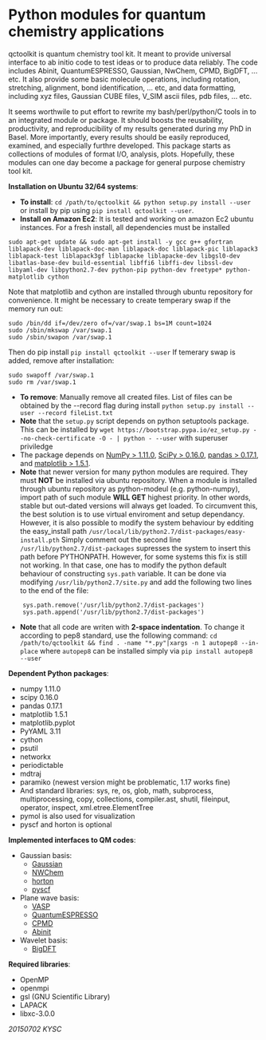 Python modules for quantum chemistry applications
=====================================================
qctoolkit is quantum chemistry tool kit. 
It meant to provide universal interface to ab initio code
to test ideas or to produce data reliably. 
The code includes Abinit, QuantumESPRESSO, Gaussian, NwChem,
CPMD, BigDFT, ... etc.
It also provide some basic molecule operations, including 
rotation, stretching, alignment, bond identification, ... etc,
and data formatting, including
xyz files, Gaussian CUBE files, V\_SIM ascii files, pdb files, ... etc.

It seems worthwile to put effort to rewrite my bash/perl/python/C 
tools in to an integrated module or package. It should boosts the
reusability, productivity, and reproducibility of my results 
generated during my PhD in Basel.
More importantly, every results should be easily reproduced, 
examined, and especially furthre developed. This package starts as 
collections of modules of format I/O, analysis, plots.
Hopefully, these modules can one day become a package for general 
purpose chemistry tool kit. 

**Installation on Ubuntu 32/64 systems**:
* __To install__: ```cd /path/to/qctoolkit && python setup.py install --user``` or install by pip using ```pip install qctoolkit --user```. 
* __Install on Amazon Ec2__: It is tested and working on amazon Ec2 ubuntu instances. For a fresh install, all dependencies must be installed
```
sudo apt-get update && sudo apt-get install -y gcc g++ gfortran liblapack-dev liblapack-doc-man liblapack-doc liblapack-pic liblapack3 liblapack-test liblapack3gf liblapacke liblapacke-dev libgsl0-dev libatlas-base-dev build-essential libffi6 libffi-dev libssl-dev libyaml-dev libpython2.7-dev python-pip python-dev freetype* python-matplotlib cython
```
Note that matplotlib and cython are installed through ubuntu repository for convenience. It might be necessary to create temperary swap if the memory run out:
```
sudo /bin/dd if=/dev/zero of=/var/swap.1 bs=1M count=1024
sudo /sbin/mkswap /var/swap.1
sudo /sbin/swapon /var/swap.1
```
Then do pip install ```pip install qctoolkit --user```
If temerary swap is added, remove after installation:
```
sudo swapoff /var/swap.1
sudo rm /var/swap.1
```
* __To remove__:  Manually remove all created files. List of files can 
be obtained by the --record flag during install
```python setup.py install --user --record fileList.txt```
* **Note** that the ```setup.py``` script depends on python setuptools
  package. This can be installed by
```wget https://bootstrap.pypa.io/ez_setup.py --no-check-certificate -O - | python - --user```
  with superuser priviledge
* The package depends on [NumPy > 1.11.0](http://www.numpy.org/),
  [SciPy > 0.16.0](https://www.scipy.org/),
  [pandas > 0.17.1](http://pandas.pydata.org/), 
  and [matplotlib > 1.5.1](http://matplotlib.org/). 
* **Note** that newer version for many python modules are required. They must __NOT__ 
be installed via ubuntu repository. When a module is installed 
through ubuntu repository as python-modeul (e.g. python-numpy), 
import path of such module **WILL GET** highest priority. 
In other words, stable but out-dated versions will always get loaded. 
To circumvent this, 
the best solution is to use virtual enviroment and setup dependancy. 
However, it is also possible to modify the system behaviour 
by edditing the easy_install path ```/usr/local/lib/python2.7/dist-packages/easy-install.pth```
Simply comment out the second line ```/usr/lib/python2.7/dist-packages``` 
supresses the system to insert this path before PYTHONPATH.
However, for some systems this fix is still not working. 
In that case, one has to modify the python default behaviour of constructing ```sys.path```
variable. It can be done via modifying ```/usr/lib/python2.7/site.py```
and add the following two lines to the end of the file:
```
    sys.path.remove('/usr/lib/python2.7/dist-packages')
    sys.path.append('/usr/lib/python2.7/dist-packages')
```

* **Note** that all code are writen with **2-space indentation**. 
  To change it according to pep8 standard, use the following command:
```cd /path/to/qctoolkit && find . -name "*.py"|xargs -n 1 autopep8 --in-place```
  where ```autopep8``` can be installed simply via ```pip install autopep8 --user```

**Dependent Python packages**:
* numpy 1.11.0
* scipy 0.16.0
* pandas 0.17.1
* matplotlib 1.5.1
* matplotlib.pyplot
* PyYAML 3.11
* cython
* psutil
* networkx
* periodictable
* mdtraj
* paramiko (newest version might be problematic, 1.17 works fine)
* And standard libraries: sys, re, os, glob, math, subprocess, multiprocessing, copy, collections, compiler.ast, shutil, fileinput, operator, inspect, xml.etree.ElementTree
* pymol is also used for visualization
* pyscf and horton is optional

**Implemented interfaces to QM codes**:
* Gaussian basis:
  - [Gaussian](www.gaussian.com/)
  - [NWChem](www.nwchem-sw.org/index.php/Main_Page)
  - [horton](theochem.github.io/horton/)
  - [pyscf](http://sunqm.github.io/pyscf/)
* Plane wave basis:
  - [VASP](www.vasp.at)
  - [QuantumESPRESSO](www.quantum-espresso.org/)
  - [CPMD](www.cpmd.org/)
  - [Abinit](http://www.abinit.org/)
* Wavelet basis:
  - [BigDFT](bigdft.org/Wiki/index.php?title=BigDFT_website)

**Required libraries**:
* OpenMP
* openmpi
* gsl
(GNU Scientific Library)
* LAPACK
* libxc-3.0.0

*20150702 KYSC*

